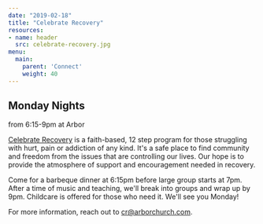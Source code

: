 ```yaml
---
date: "2019-02-18"
title: "Celebrate Recovery"
resources:
- name: header
  src: celebrate-recovery.jpg
menu:
  main:
    parent: 'Connect'
    weight: 40
---
```


<h2 class="tight-header">Monday Nights</h2> from 6:15-9pm at Arbor

[Celebrate Recovery](https://www.celebraterecovery.com/) is a faith-based, 12 step program for those struggling with hurt, pain or addiction of any kind. It's a safe place to find community and freedom from the issues that are controlling our lives. Our hope is to provide the atmosphere of support and encouragement needed in recovery.

Come for a barbeque dinner at 6:15pm before large group starts at 7pm. After a time of music and teaching, we'll break into groups and wrap up by 9pm. Childcare is offered for those who need it. We'll see you Monday!

For more information, reach out to <cr@arborchurch.com>.

